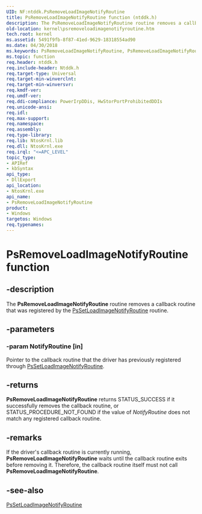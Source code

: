 ```yaml
---
UID: NF:ntddk.PsRemoveLoadImageNotifyRoutine
title: PsRemoveLoadImageNotifyRoutine function (ntddk.h)
description: The PsRemoveLoadImageNotifyRoutine routine removes a callback routine that was registered by the PsSetLoadImageNotifyRoutine routine.
old-location: kernel\psremoveloadimagenotifyroutine.htm
tech.root: kernel
ms.assetid: 5491f9fb-8f87-41ed-9629-18318554ad90
ms.date: 04/30/2018
ms.keywords: PsRemoveLoadImageNotifyRoutine, PsRemoveLoadImageNotifyRoutine routine [Kernel-Mode Driver Architecture], k108_50aeae5b-9276-4e93-8192-70a51bd87ab4.xml, kernel.psremoveloadimagenotifyroutine, ntddk/PsRemoveLoadImageNotifyRoutine
ms.topic: function
req.header: ntddk.h
req.include-header: Ntddk.h
req.target-type: Universal
req.target-min-winverclnt: 
req.target-min-winversvr: 
req.kmdf-ver: 
req.umdf-ver: 
req.ddi-compliance: PowerIrpDDis, HwStorPortProhibitedDDIs
req.unicode-ansi: 
req.idl: 
req.max-support: 
req.namespace: 
req.assembly: 
req.type-library: 
req.lib: NtosKrnl.lib
req.dll: NtosKrnl.exe
req.irql: "<=APC_LEVEL"
topic_type:
- APIRef
- kbSyntax
api_type:
- DllExport
api_location:
- NtosKrnl.exe
api_name:
- PsRemoveLoadImageNotifyRoutine
product:
- Windows
targetos: Windows
req.typenames: 
---
```


# PsRemoveLoadImageNotifyRoutine function


## -description


The <b>PsRemoveLoadImageNotifyRoutine</b> routine removes a callback routine that was registered by the <a href="https://msdn.microsoft.com/library/windows/hardware/ff559957">PsSetLoadImageNotifyRoutine</a> routine. 


## -parameters




### -param NotifyRoutine [in]

Pointer to the callback routine that the driver has previously registered through <a href="https://msdn.microsoft.com/library/windows/hardware/ff559957">PsSetLoadImageNotifyRoutine</a>. 


## -returns



<b>PsRemoveLoadImageNotifyRoutine</b> returns STATUS_SUCCESS if it successfully removes the callback routine, or STATUS_PROCEDURE_NOT_FOUND if the value of <i>NotifyRoutine</i> does not match any registered callback routine.




## -remarks



If the driver's callback routine is currently running, <b>PsRemoveLoadImageNotifyRoutine</b> waits until the callback routine exits before removing it. Therefore, the callback routine itself must not call <b>PsRemoveLoadImageNotifyRoutine</b>. 




## -see-also




<a href="https://msdn.microsoft.com/library/windows/hardware/ff559957">PsSetLoadImageNotifyRoutine</a>
 

 

